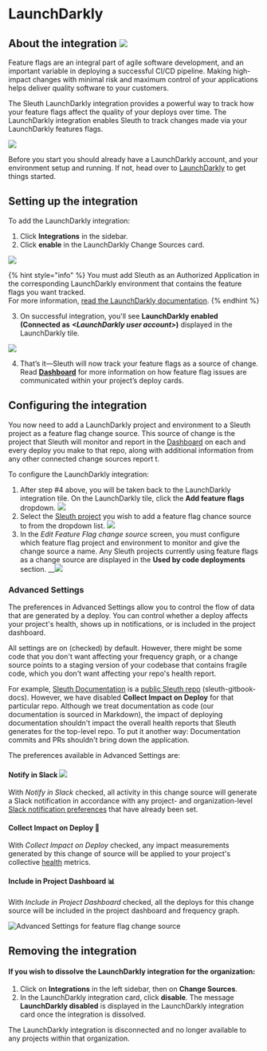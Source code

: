 # LaunchDarkly

## About the integration ![](../../../.gitbook/assets/launchdarkly-logo.png) 

Feature flags are an integral part of agile software development, and an important variable in deploying a successful CI/CD pipeline. Making high-impact changes with minimal risk and maximum control of your applications helps deliver quality software to your customers. 

The Sleuth LaunchDarkly integration provides a powerful way to track how your feature flags affect the quality of your deploys over time. The LaunchDarkly integration enables Sleuth to track changes made via your LaunchDarkly features flags.

![](../../../.gitbook/assets/sleuth-on-ld-integrations.png)

Before you start you should already have a LaunchDarkly account, and your environment setup and running. If not, head over to [LaunchDarkly](https://app.launchdarkly.com/) to get things started. 

## Setting up the integration

To add the LaunchDarkly integration:

1. Click **Integrations** in the sidebar.
2. Click **enable** in the LaunchDarkly Change Sources card.

![](../../../.gitbook/assets/integration_connect_sleuth_01.png)

{% hint style="info" %}
You must add Sleuth as an Authorized Application in the corresponding LaunchDarkly environment that contains the feature flags you want tracked.  
For more information, [read the LaunchDarkly documentation](https://docs.launchdarkly.com/integrations/oauth).
{% endhint %}

3. On successful integration, you'll see **LaunchDarkly enabled \(Connected as** _**&lt;LaunchDarkly user account&gt;**_**\)** displayed in the LaunchDarkly tile. 

![](../../../.gitbook/assets/launchdarkly-enabled.png)

4. That’s it—Sleuth will now track your feature flags as a source of change. Read [**Dashboard**](../../../dashboard-1/dashboard.md) for more information on how feature flag issues are communicated within your project’s deploy cards. 

## Configuring the integration

You now need to add a LaunchDarkly project and environment to a Sleuth project as a feature flag change source. This source of change is the project that Sleuth will monitor and report in the [Dashboard](../../../dashboard-1/dashboard.md) on each and every deploy you make to that repo, along with additional information from any other connected change sources report t. 

To configure the LaunchDarkly integration: 

1. After step \#4 above, you will be taken back to the LaunchDarkly integration tile. On the LaunchDarkly tile, click the **Add feature flags** dropdown.   ![](../../../.gitbook/assets/ld-add-code-deployment.png) 
2. Select the [Sleuth project](../../../projects.md) you wish to add a feature flag chance source to from the dropdown list.   ![](../../../.gitbook/assets/ld-add-code-deployment-withdropdown.png) 
3. In the _Edit Feature Flag change source_ screen, you must configure which feature flag project and environment to monitor and give the change source a name. Any Sleuth projects currently using feature flags as a change source are displayed in the **Used by code deployments** section.   __![](../../../.gitbook/assets/sleuth-feature-flag-settings.png) 

### Advanced Settings

The preferences in Advanced Settings allow you to control the flow of data that are generated by a deploy. You can control whether a deploy affects your project's health, shows up in notifications, or is included in the project dashboard. 

All settings are on \(checked\) by default. However, there might be some code that you don't want affecting your frequency graph, or a change source points to a staging version of your codebase that contains fragile code, which you don't want affecting your repo's health report.  

For example, [Sleuth Documentation](https://app.sleuth.io/sleuth/deployments/documentation) is a [public Sleuth repo](https://github.com/sleuth-io/sleuth-gitbook-docs) \(sleuth-gitbook-docs\). However, we have disabled **Collect Impact on Deploy** for that particular repo. Although we treat documentation as code \(our documentation is sourced in Markdown\), the impact of deploying documentation shouldn't impact the overall health reports that Sleuth generates for the top-level repo. To put it another way: Documentation commits and PRs shouldn't bring down the application. 

The preferences available in Advanced Settings are: 

#### **Notify in Slack** ![](../../../.gitbook/assets/slack_mark_monochrome_black_sm.png) 

With _Notify in Slack_ checked, all activity in this change source will generate a Slack notification in accordance with any project- and organization-level [Slack notification preferences](../../chat-ops/slack.md#configuring-the-integration) that have already been set. 

#### **Collect Impact on Deploy** 📏 

With _Collect Impact on Deploy_ checked, any impact measurements generated by this change of source will be applied to your project's collective [health](../../../resources/terminology.md#health) metrics. 

#### **Include in Project Dashboard** 📊 

With _Include in Project Dashboard_ checked, all the deploys for this change source will be included in the project dashboard and frequency graph. 

![Advanced Settings for feature flag change source](../../../.gitbook/assets/sleuth-feature-flag-advanced-settings.png)

## Removing the integration

#### If you wish to dissolve the **LaunchDarkly** integration for the organization: 

1. Click on **Integrations** in the left sidebar, then on **Change Sources**. 
2. In the LaunchDarkly integration card, click **disable**. The message **LaunchDarkly disabled** is displayed in the LaunchDarkly integration card once the integration is dissolved.

The LaunchDarkly integration is disconnected and no longer available to any projects within that organization. 

